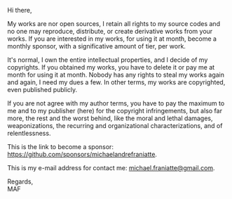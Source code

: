 ﻿  
Hi there,  
  
My works are nor open sources, I retain all rights to my source codes and no one may reproduce, distribute, or create derivative works from your works. If you are interested in my works, for using it at month, become a monthly sponsor, with a significative amount of tier, per work.  
  
It's normal, I own the entire intellectual properties, and I decide of my copyrights. If you obtained my works, you have to delete it or pay me at month for using it at month. Nobody has any rights to steal my works again and again, I need my dues a few. In other terms, my works are copyrighted, even published publicly.  
  
If you are not agree with my author terms, you have to pay the maximum to me and to my publisher (here) for the copyright infringements, but also far more, the rest and the worst behind, like the moral and lethal damages, weaponizations, the recurring and organizational characterizations, and of relentlessness.  
  
This is the link to become a sponsor: https://github.com/sponsors/michaelandrefraniatte.  
  
This is my e-mail address for contact me: michael.franiatte@gmail.com.  
  
Regards,  
MAF  
  